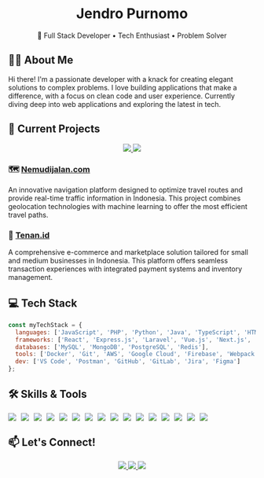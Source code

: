 <div align="center">
  <h1>Jendro Purnomo</h1>
  <p>🚀 Full Stack Developer • Tech Enthusiast • Problem Solver</p>
</div>

## 👨‍💻 About Me

Hi there! I'm a passionate developer with a knack for creating elegant solutions to complex problems. I love building applications that make a difference, with a focus on clean code and user experience. Currently diving deep into web applications and exploring the latest in tech.

## 🔭 Current Projects

<div align="center">
  <a href="https://nemudijalan.com">
    <img src="https://img.shields.io/badge/NEMUDIJALAN.COM-4285F4?style=for-the-badge&logo=google-maps&logoColor=white" />
  </a>
  <a href="https://tenan.id">
    <img src="https://img.shields.io/badge/TENAN.ID-FF5722?style=for-the-badge&logo=shopify&logoColor=white" />
  </a>
</div>

### 🗺️ [Nemudijalan.com](https://nemudijalan.com)
An innovative navigation platform designed to optimize travel routes and provide real-time traffic information in Indonesia. This project combines geolocation technologies with machine learning to offer the most efficient travel paths.

### 🏬 [Tenan.id](https://tenan.id)
A comprehensive e-commerce and marketplace solution tailored for small and medium businesses in Indonesia. This platform offers seamless transaction experiences with integrated payment systems and inventory management.

## 💻 Tech Stack

```js
const myTechStack = {
  languages: ['JavaScript', 'PHP', 'Python', 'Java', 'TypeScript', 'HTML/CSS'],
  frameworks: ['React', 'Express.js', 'Laravel', 'Vue.js', 'Next.js', 'Django'],
  databases: ['MySQL', 'MongoDB', 'PostgreSQL', 'Redis'],
  tools: ['Docker', 'Git', 'AWS', 'Google Cloud', 'Firebase', 'Webpack'],
  dev: ['VS Code', 'Postman', 'GitHub', 'GitLab', 'Jira', 'Figma']
};
```

## 🛠️ Skills & Tools

<div style="display: flex; flex-wrap: wrap; gap: 10px;">
  <img src="https://img.shields.io/badge/JavaScript-F7DF1E?style=for-the-badge&logo=javascript&logoColor=black" />
  <img src="https://img.shields.io/badge/TypeScript-007ACC?style=for-the-badge&logo=typescript&logoColor=white" />
  <img src="https://img.shields.io/badge/PHP-777BB4?style=for-the-badge&logo=php&logoColor=white" />
  <img src="https://img.shields.io/badge/Python-3776AB?style=for-the-badge&logo=python&logoColor=white" />
  <img src="https://img.shields.io/badge/React-20232A?style=for-the-badge&logo=react&logoColor=61DAFB" />
  <img src="https://img.shields.io/badge/Node.js-339933?style=for-the-badge&logo=nodedotjs&logoColor=white" />
  <img src="https://img.shields.io/badge/Laravel-FF2D20?style=for-the-badge&logo=laravel&logoColor=white" />
  <img src="https://img.shields.io/badge/Vue.js-35495E?style=for-the-badge&logo=vuedotjs&logoColor=4FC08D" />
  <img src="https://img.shields.io/badge/Next.js-000000?style=for-the-badge&logo=nextdotjs&logoColor=white" />
  <img src="https://img.shields.io/badge/MySQL-005C84?style=for-the-badge&logo=mysql&logoColor=white" />
  <img src="https://img.shields.io/badge/MongoDB-4EA94B?style=for-the-badge&logo=mongodb&logoColor=white" />
  <img src="https://img.shields.io/badge/Docker-2CA5E0?style=for-the-badge&logo=docker&logoColor=white" />
  <img src="https://img.shields.io/badge/Git-F05032?style=for-the-badge&logo=git&logoColor=white" />
  <img src="https://img.shields.io/badge/AWS-FF9900?style=for-the-badge&logo=amazonaws&logoColor=white" />
  <img src="https://img.shields.io/badge/Google_Cloud-4285F4?style=for-the-badge&logo=google-cloud&logoColor=white" />
  <img src="https://img.shields.io/badge/Firebase-FFCA28?style=for-the-badge&logo=firebase&logoColor=black" />
</div>

## 📫 Let's Connect!

<div align="center">
  <a href="mailto:jendro@tenan.id">
    <img src="https://img.shields.io/badge/Email-D14836?style=for-the-badge&logo=gmail&logoColor=white" />
  </a>
  <a href="https://linkedin.com/in/jendro-purnomo-19590277/">
    <img src="https://img.shields.io/badge/LinkedIn-0077B5?style=for-the-badge&logo=linkedin&logoColor=white" />
  </a>
  <a href="https://twitter.com/@Jendro_purnomo">
    <img src="https://img.shields.io/badge/Twitter-1DA1F2?style=for-the-badge&logo=twitter&logoColor=white" />
  </a>
</div>

<!-- 
Visitor Count:
<p align="center"> 
  <img src="https://profile-counter.glitch.me/jendro/count.svg" />
</p>
-->
